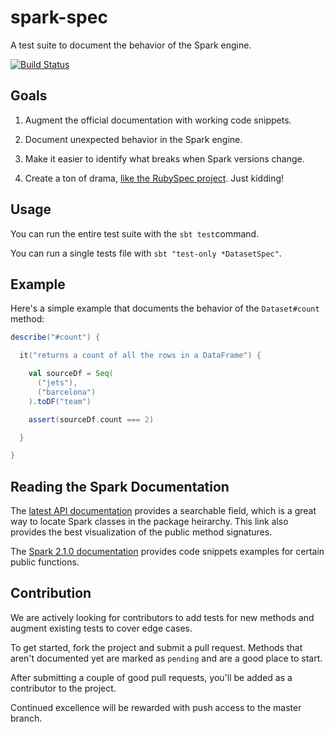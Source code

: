 # spark-spec

A test suite to document the behavior of the Spark engine.

[![Build Status](https://travis-ci.org/snithish/spark-spec.svg?branch=master)](https://travis-ci.org/snithish/spark-spec)

## Goals

1. Augment the official documentation with working code snippets.

2. Document unexpected behavior in the Spark engine.

3. Make it easier to identify what breaks when Spark versions change.

4. Create a ton of drama, [like the RubySpec project](https://news.ycombinator.com/item?id=8821015).  Just kidding!

## Usage

You can run the entire test suite with the `sbt test`command.

You can run a single tests file with `sbt "test-only *DatasetSpec"`.

## Example

Here's a simple example that documents the behavior of the `Dataset#count` method:

```scala
describe("#count") {

  it("returns a count of all the rows in a DataFrame") {

    val sourceDf = Seq(
      ("jets"),
      ("barcelona")
    ).toDF("team")

    assert(sourceDf.count === 2)

  }

}
```

## Reading the Spark Documentation

The [latest API documentation](http://spark.apache.org/docs/latest/api/scala/index.html#org.apache.spark.sql.Dataset) provides a searchable field, which is a great way to locate Spark classes in the package heirarchy.  This link also provides the best visualization of the public method signatures.

The [Spark 2.1.0 documentation](https://spark.apache.org/docs/2.1.0/api/java/org/apache/spark/sql/functions.html) provides code snippets examples for certain public functions.

## Contribution

We are actively looking for contributors to add tests for new methods and augment existing tests to cover edge cases.

To get started, fork the project and submit a pull request.  Methods that aren't documented yet are marked as `pending` and are a good place to start.

After submitting a couple of good pull requests, you'll be added as a contributor to the project.

Continued excellence will be rewarded with push access to the master branch.
